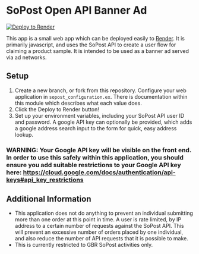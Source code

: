 # SoPost Open API Banner Ad

[![Deploy to Render](https://render.com/images/deploy-to-render-button.svg)](https://render.com/deploy)

This app is a small web app which can be deployed easily to [Render](https://render.com/deploy). It is primarily javascript, and uses the SoPost API to create a user flow for claiming a product sample. It is intended to be used as a banner ad served via ad networks.

## Setup

1. Create a new branch, or fork from this repository. Configure your web application in `sopost_configuration.ex`. There is documentation within this module which describes what each value does.
2. Click the Deploy to Render button!
3. Set up your environment variables, including your SoPost API user ID and password. A google API key can optionally be provided, which adds a google address search input to the form for quick, easy address lookup. 

### WARNING: Your Google API key will be visible on the front end. In order to use this safely within this application, you should ensure you add suitable restrictions to your Google API key here: https://cloud.google.com/docs/authentication/api-keys#api_key_restrictions


## Additional Information

- This application does not do anything to prevent an individual submitting more than one order at this point in time. A user is rate limited, by IP address to a certain number of requests against the SoPost API. This will prevent an excessive number of orders placed by one individual, and also reduce the number of API requests that it is possible to make.
- This is currently restricted to GBR SoPost activities only.
